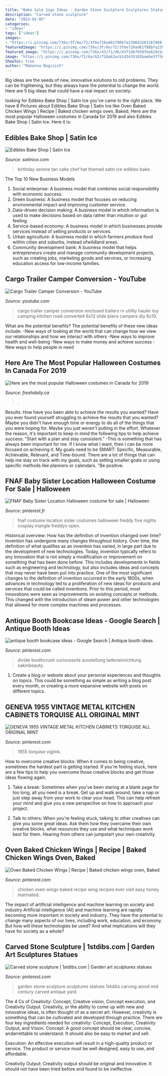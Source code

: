 ```yaml
---
title: "Bake Sale Sign Ideas : Garden Stone Sculpture Sculptures Statues 1stdibs Carving Wood Mid Century Carved Antique Yard"
description: "Carved stone sculpture"
date: "2023-02-05"
categories:
- "ideas"
tags: ["ideas"]
images:
- "https://i.pinimg.com/736x/3f/6e/72/3f6e720ad61f98bfa239643283167868--stone-sculpture-garden-statues.jpg"
featuredImage: "https://i.pinimg.com/736x/3f/6e/72/3f6e720ad61f98bfa239643283167868--stone-sculpture-garden-statues.jpg"
featured_image: "https://i.pinimg.com/736x/43/f1/db/43f1db7658fbe629cb22ea9a8399d36d.jpg"
image: "https://i.pinimg.com/736x/f2/6a/62/f26a62acb1d3435102baebe3ff56477d.jpg"
ShowToc: true
author: "Makenna Bogisich"
---
```



Big ideas are the seeds of new, innovative solutions to old problems. They can be frightening, but they always have the potential to change the world. Here are 5 big ideas that could have a real impact on society:

	

		
looking for Edibles Bake Shop | Satin Ice you've came to the right place. We have 8 Pictures about Edibles Bake Shop | Satin Ice like Oven Baked Chicken Wings | Recipe | Baked chicken wings oven, Baked, Here are the most popular Halloween costumes in Canada for 2019 and also Edibles Bake Shop | Satin Ice. Here it is:
		
    
## Edibles Bake Shop | Satin Ice

<img loading=lazy src="https://s3.amazonaws.com/satin-ice-website/gallery/Serene-Tan-Edibles-Bake-Shop-Birthday-Baby-28.jpg?mtime=20170518143756" onerror="this.onerror=null;this.src='https://tse2.mm.bing.net/th?id=OIP.r5yp_7VUKMpqqYZnZ30zVAHaLG&amp;pid=15.1';" alt="Edibles Bake Shop | Satin Ice">

_Source: satinice.com_

>birthday serene tan cake chef hat themed satin ice edibles bake. 

	

The Top 10 New Business Models
1. Social enterprise: A business model that combines social responsibility with economic success.
2. Green business: A business model that focuses on reducing environmental impact and improving customer service.
3. Data-driven decision making: A business model in which information is used to make decisions based on data rather than intuition or gut feeling.
4. Service-based economy: A business model in which businesses provide services instead of selling products or services. 
5. Urban agriculture: A business model in which farmers produce food within cities and suburbs, instead ofwildland areas. 
6. Community development bank: A business model that helps entrepreneurs create and manage community development projects, such as creating jobs, marketing goods and services, or increasing education access for low-income families.

    
## Cargo Trailer Camper Conversion - YouTube

<img loading=lazy src="http://i.ytimg.com/vi/04wZvksZD6U/maxresdefault.jpg" onerror="this.onerror=null;this.src='https://tse2.mm.bing.net/th?id=OIP.CjBqURlEnwhUXiK3ZcIJNwHaEK&amp;pid=15.1';" alt="Cargo Trailer Camper Conversion - YouTube">

_Source: youtube.com_

>cargo trailer camper conversion enclosed trailers rv utility hauler toy camping kitchen road converted 6x12 slide plans campers diy 6x10. 

	

What are the potential benefits?
The potential benefits of these new ideas include: 
-New ways of looking at the world that can change how we view our relationships and how we interact with others 
-New ways to improve health and well-being 
-New ways to make money and achieve success 
-New ways to help people in need

    
## Here Are The Most Popular Halloween Costumes In Canada For 2019

<img loading=lazy src="https://media.freshdaily.ca/static/articles/20191025-halloweencostumes2019.jpg?w=1200&amp;cmd=resize_then_crop&amp;height=630&amp;quality=70" onerror="this.onerror=null;this.src='https://tse1.mm.bing.net/th?id=OIP.Z_-3FnKP2yFq_JrTFYVEEwHaD4&amp;pid=15.1';" alt="Here are the most popular Halloween costumes in Canada for 2019">

_Source: freshdaily.ca_

>. 

	

Results: How have you been able to achieve the results you wanted?
Have you ever found yourself struggling to achieve the results that you wanted? Maybe you didn't have enough time or energy to do all of the things that you were hoping for. Maybe you just weren't putting in the effort. Whatever the reason, it's important to keep in mind the following tips to help achieve success: 
"Start with a plan and stay consistent." -This is something that has always been important for me. If I know what I want, then I can be more focused on achieving it. My goals need to be SMART: Specific, Measurable, Achievable, Relevant, and Time-bound. There are a lot of things that can help me stay on track with my goals, such as setting smaller goals or using specific methods like planners or calendars. 
"Be positive.

    
## FNAF Baby Sister Location Halloween Costume For Sale | Halloween

<img loading=lazy src="https://i.pinimg.com/736x/f2/6a/62/f26a62acb1d3435102baebe3ff56477d.jpg" onerror="this.onerror=null;this.src='https://tse3.mm.bing.net/th?id=OIP.6L-zrCOZYr0cN2uXClAJcgHaLI&amp;pid=15.1';" alt="FNAF Baby Sister Location Halloween costume for sale | Halloween">

_Source: pinterest.fr_

>fnaf costume location sister costumes halloween freddy five nights cosplay mangle freddys open. 

	

Historical overview: How has the definition of invention changed over time?
Invention has undergone many changes throughout history. Over time, the definition of what qualifies as an invention has varied, in large part due to the development of new technologies. Today, invention typically refers to any innovation that is not simply a modification or improvement on something that has been done before. This includes developments in fields such as engineering and technology, but also includes ideas and concepts that may never have been put into practice.
One of the most significant changes to the definition of invention occurred in the early 1800s, when advances in technology led to a proliferation of new ideas for products and services that could be called inventions. Prior to this period, most innovations were seen as improvements on existing concepts or methods. This changed with the introduction of steam power and other technologies that allowed for more complex machines and processes.

    
## Antique Booth Bookcase Ideas - Google Search | Antique Booth Ideas

<img loading=lazy src="https://i.pinimg.com/736x/62/b9/93/62b9936b4e3d152a52600311ed4c2054.jpg" onerror="this.onerror=null;this.src='https://tse1.mm.bing.net/th?id=OIP.dCpuizhzal88B4k68D3DaQHaJ4&amp;pid=15.1';" alt="antique booth bookcase ideas - Google Search | Antique booth ideas">

_Source: pinterest.com_

>divide boothcrush curioussofa ausstellung ladeneinrichtung sakinbeauty. 

	

1. Create a blog or website about your personal experiences and thoughts on topics. This could be something as simple as writing a blog post every month, or creating a more expansive website with posts on different topics.

    
## GENEVA 1955 VINTAGE METAL KITCHEN CABINETS TORQUISE ALL ORIGINAL MINT

<img loading=lazy src="https://i.pinimg.com/736x/d8/55/82/d85582bc5bdbd1ada25679a7f593bc85.jpg" onerror="this.onerror=null;this.src='https://tse4.mm.bing.net/th?id=OIP.hQtjlf33Rn1meGJLGPUkIQHaJ3&amp;pid=15.1';" alt="GENEVA 1955 VINTAGE METAL KITCHEN CABINETS TORQUISE ALL ORIGINAL MINT">

_Source: pinterest.com_

>1955 torquise viglink. 

	

How to overcome creative blocks:
When it comes to being creative, sometimes the hardest part is getting started. If you're feeling stuck, here are a few tips to help you overcome those creative blocks and get those ideas flowing again.
1. Take a break: Sometimes when you've been staring at a blank page for too long, all you need is a break. Get up and walk around, take a nap or just step away from your work to clear your head. This can help refresh your mind and give you a new perspective on how to approach your project.

2. Talk to others: When you're feeling stuck, talking to other creatives can give you some great ideas. Ask them how they overcame their own creative blocks, what resources they use and what techniques work best for them. Hearing from others can jumpstart your own creativity.


    
## Oven Baked Chicken Wings | Recipe | Baked Chicken Wings Oven, Baked

<img loading=lazy src="https://i.pinimg.com/736x/43/f1/db/43f1db7658fbe629cb22ea9a8399d36d.jpg" onerror="this.onerror=null;this.src='https://tse1.mm.bing.net/th?id=OIP.jfH9ZeVW7e962a_jyv27kgHaPo&amp;pid=15.1';" alt="Oven Baked Chicken Wings | Recipe | Baked chicken wings oven, Baked">

_Source: pinterest.com_

>chicken oven wings baked recipe wing recipes ever visit easy honey marinated. 

	

The impact of artificial intelligence and machine learning on society and industry
Artificial intelligence (AI) and machine learning are rapidly becoming more important in society and industry. They have the potential to change many aspects of our lives, including work, education, and economy. But how will these technologies be used? And what implications will they have for society as a whole?

    
## Carved Stone Sculpture | 1stdibs.com | Garden Art Sculptures Statues

<img loading=lazy src="https://i.pinimg.com/736x/3f/6e/72/3f6e720ad61f98bfa239643283167868--stone-sculpture-garden-statues.jpg" onerror="this.onerror=null;this.src='https://tse3.mm.bing.net/th?id=OIP.UOP-Wc-iZ7W6KWPQ6OZt8wHaLD&amp;pid=15.1';" alt="Carved stone sculpture | 1stdibs.com | Garden art sculptures statues">

_Source: pinterest.com_

>garden stone sculpture sculptures statues 1stdibs carving wood mid century carved antique yard. 

	

The 4 Cs of Creativity: Concept, Creative vision, Concept execution, and Creativity Output.
Creativity, or the ability to come up with new and innovative ideas, is often thought of as a secret art. However, creativity is something that can be cultivated and developed through practice. There are four key ingredients needed for creativity: Concept, Execution, Creativity Output, and Vision.
Concept: A good concept should be clear, concise, andarrettable to understand. It should also be easy to market and sell.

Execution: An effective execution will result in a high-quality product or service. The product or service must be well designed, easy to use, and affordable.

Creativity Output: Creativity output should be original and innovative. It should not have been tried before and found to be ineffective.

